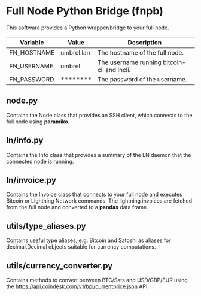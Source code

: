 
# Full Node Python Bridge (fnpb)

This software provides a Python wrapper/bridge to your full node.

  | Variable    | Value      | Description                                 |  
  | ----------- | ---------- | ------------------------------------------- |  
  | FN_HOSTNAME | umbrel.lan | The hostname of the full node.              |  
  | FN_USERNAME | umbrel     | The username running bitcoin-cli and lncli. |  
  | FN_PASSWORD | ********   | The password of the username.               |  

## node.py

Contains the Node class that provides an SSH client, which connects to the full node using **paramiko**.

## ln/info.py

Contains the Info class that provides a summary of the LN daemon that the connected node is running.

## ln/invoice.py

Contains the Invoice class that connects to your full node and executes Bitcoin or Lightning Network commands. The lightning invoices are fetched from the full node and converted to a **pandas** data frame. 

## utils/type_aliases.py

Contains useful type aliases, e.g. Bitcoin and Satoshi as aliases for decimal.Decimal objects suitable for currency computations.

## utils/currency_converter.py

Contains methods to convert between BTC/Sats and USD/GBP/EUR using the <https://api.coindesk.com/v1/bpi/currentprice.json> API.
